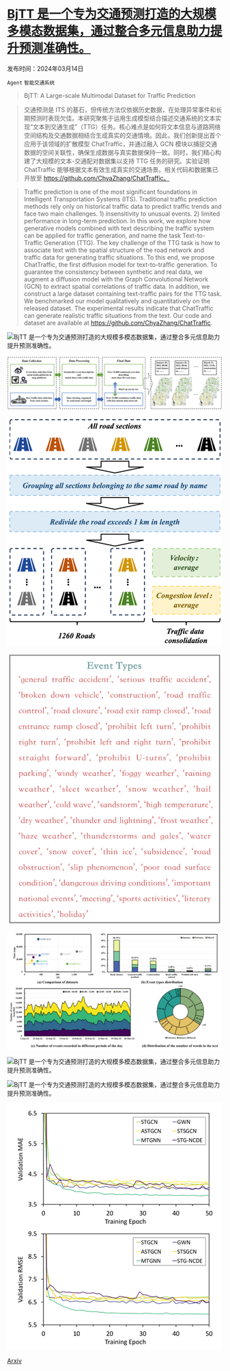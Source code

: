 # [BjTT 是一个专为交通预测打造的大规模多模态数据集，通过整合多元信息助力提升预测准确性。](https://arxiv.org/abs/2403.05029)

发布时间：2024年03月14日

`Agent` `智能交通系统`

> BjTT: A Large-scale Multimodal Dataset for Traffic Prediction

> 交通预测是 ITS 的基石，但传统方法仅依据历史数据，在处理异常事件和长期预测时表现欠佳。本研究聚焦于运用生成模型结合描述交通系统的文本实现“文本到交通生成”（TTG）任务。核心难点是如何将文本信息与道路网络空间结构及交通数据相结合生成真实的交通情境。因此，我们创新提出首个应用于该领域的扩散模型 ChatTraffic，并通过融入 GCN 模块以捕捉交通数据的空间关联性，确保生成数据与真实数据保持一致。同时，我们精心构建了大规模的文本-交通配对数据集以支持 TTG 任务的研究。实验证明 ChatTraffic 能够根据文本有效生成真实的交通场景。相关代码和数据集已开放至 https://github.com/ChyaZhang/ChatTraffic。

> Traffic prediction is one of the most significant foundations in Intelligent Transportation Systems (ITS). Traditional traffic prediction methods rely only on historical traffic data to predict traffic trends and face two main challenges. 1) insensitivity to unusual events. 2) limited performance in long-term prediction. In this work, we explore how generative models combined with text describing the traffic system can be applied for traffic generation, and name the task Text-to-Traffic Generation (TTG). The key challenge of the TTG task is how to associate text with the spatial structure of the road network and traffic data for generating traffic situations. To this end, we propose ChatTraffic, the first diffusion model for text-to-traffic generation. To guarantee the consistency between synthetic and real data, we augment a diffusion model with the Graph Convolutional Network (GCN) to extract spatial correlations of traffic data. In addition, we construct a large dataset containing text-traffic pairs for the TTG task. We benchmarked our model qualitatively and quantitatively on the released dataset. The experimental results indicate that ChatTraffic can generate realistic traffic situations from the text. Our code and dataset are available at https://github.com/ChyaZhang/ChatTraffic.

![BjTT 是一个专为交通预测打造的大规模多模态数据集，通过整合多元信息助力提升预测准确性。](../../../paper_images/2403.05029/x1.png)

![BjTT 是一个专为交通预测打造的大规模多模态数据集，通过整合多元信息助力提升预测准确性。](../../../paper_images/2403.05029/x2.png)

![BjTT 是一个专为交通预测打造的大规模多模态数据集，通过整合多元信息助力提升预测准确性。](../../../paper_images/2403.05029/x3.png)

![BjTT 是一个专为交通预测打造的大规模多模态数据集，通过整合多元信息助力提升预测准确性。](../../../paper_images/2403.05029/x4.png)

![BjTT 是一个专为交通预测打造的大规模多模态数据集，通过整合多元信息助力提升预测准确性。](../../../paper_images/2403.05029/x5.png)

![BjTT 是一个专为交通预测打造的大规模多模态数据集，通过整合多元信息助力提升预测准确性。](../../../paper_images/2403.05029/x6.png)

![BjTT 是一个专为交通预测打造的大规模多模态数据集，通过整合多元信息助力提升预测准确性。](../../../paper_images/2403.05029/x7.png)

![BjTT 是一个专为交通预测打造的大规模多模态数据集，通过整合多元信息助力提升预测准确性。](../../../paper_images/2403.05029/x8.png)

[Arxiv](https://arxiv.org/abs/2403.05029)